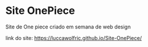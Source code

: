 # Site OnePiece
 Site de One piece criado em semana de web design

link do site:
https://luccawolfric.github.io/Site-OnePiece/
